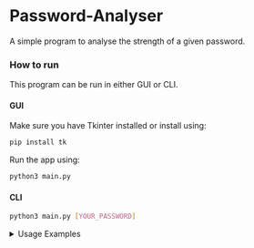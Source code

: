 # Password-Analyser
A simple program to analyse the strength of a given password.

### How to run

This program can be run in either GUI or CLI.

#### GUI

Make sure you have Tkinter installed or install using:

```sh
pip install tk
```

Run the app using:
```sh
python3 main.py
```

#### CLI

```sh
python3 main.py [YOUR_PASSWORD]
```

<details>
   <summary>Usage Examples</summary>
    
   ### CLI Example
  
  

</details>
